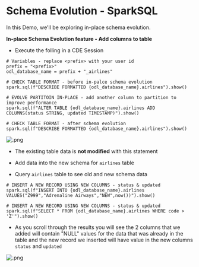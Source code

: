 # Schema Evolution - SparkSQL

In this Demo, we'll be exploring in-place schema evolution.

**In-place Schema Evolution feature - Add columns to table**

* Execute the folling in a CDE Session

```
# Variables - replace <prefix> with your user id
prefix = "<prefix>"
odl_database_name = prefix + "_airlines"

# CHECK TABLE FORMAT - before in-palce schema evolution
spark.sql(f"DESCRIBE FORMATTED {odl_database_name}.airlines").show()

# EVOLVE PARTITOIN IN-PLACE - add another column to partition to improve performance
spark.sql(f"ALTER TABLE {odl_database_name}.airlines ADD COLUMNS(status STRING, updated TIMESTAMP)").show()

# CHECK TABLE FORMAT - after schema evolution
spark.sql(f"DESCRIBE FORMATTED {odl_database_name}.airlines").show()

```

   ![.png](../../images/.png)

   - The existing table data is **not modified** with this statement


* Add data into the new schema for `airlines` table

* Query `airlines` table to see old and new schema data

```
# INSERT A NEW RECORD USING NEW COLUMNS - status & updated
spark.sql(f"INSERT INTO {odl_database_name}.airlines VALUES("Z999","Adrenaline Airways","NEW",now())").show()

# INSERT A NEW RECORD USING NEW COLUMNS - status & updated
spark.sql(f"SELECT * FROM {odl_database_name}.airlines WHERE code > 'Z'").show()

```

   - As you scroll through the results you will see the 2 columns that we added will contain "NULL" values for the data that was already in the table and the new record we inserted will have value in the new columns `status` and `updated`

   ![.png](../../images/.png)
